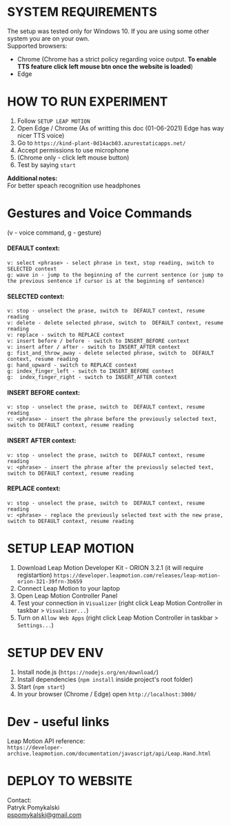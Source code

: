 # SYSTEM REQUIREMENTS
The setup was tested only for Windows 10. If you are using some other system you are on your own.  
Supported browsers:
- Chrome (Chrome has a strict policy regarding voice output. <b>To enable TTS feature click left mouse btn once the website is loaded</b>)
- Edge  

# HOW TO RUN EXPERIMENT
1. Follow `SETUP LEAP MOTION`
2. Open Edge / Chrome (As of writting this doc (01-06-2021) Edge has way nicer TTS voice)
3. Go to `https://kind-plant-0d14acb03.azurestaticapps.net/`  
4. Accept permissions to use microphone
5. (Chrome only - click left mouse button)
6. Test by saying `start`  

**Additional notes:**  
For better speach recognition use headphones

# Gestures and Voice Commands
(v - voice command, g - gesture)  
#### DEFAULT context:
    v: select <phrase> - select phrase in text, stop reading, switch to SELECTED context
    g: wave in - jump to the beginning of the current sentence (or jump to the previous sentence if cursor is at the beginning of sentence)

#### SELECTED context:
    v: stop - unselect the prase, switch to  DEFAULT context, resume reading
    v: delete - delete selected phrase, switch to  DEFAULT context, resume reading
    v: replace - switch to REPLACE context
    v: insert before / before - switch to INSERT_BEFORE context
    v: insert after / after - switch to INSERT_AFTER context
    g: fist_and_throw_away - delete selected phrase, switch to  DEFAULT   context, resume reading
    g: hand_upward - switch to REPLACE context
    g: index_finger_left - switch to INSERT_BEFORE context
    g:  index_finger_right - switch to INSERT_AFTER context

#### INSERT BEFORE context:
    v: stop - unselect the prase, switch to  DEFAULT context, resume reading
    v: <phrase> - insert the phrase before the previously selected text, switch to DEFAULT context, resume reading

#### INSERT AFTER context:
    v: stop - unselect the prase, switch to  DEFAULT context, resume reading
    v: <phrase> - insert the phrase after the previously selected text, switch to DEFAULT context, resume reading

#### REPLACE context:
    v: stop - unselect the prase, switch to  DEFAULT context, resume reading
    v: <phrase> - replace the previously selected text with the new prase, switch to DEFAULT context, resume reading

# SETUP LEAP MOTION
1. Download Leap Motion Developer Kit - ORION 3.2.1 (it will require registartion)
`https://developer.leapmotion.com/releases/leap-motion-orion-321-39frn-3b659`
2. Connect Leap Motion to your laptop
3. Open Leap Motion Controller Panel
4. Test your connection in `Visualizer` (right click Leap Motion Controller in taskbar > `Visualizer...`)
5. Turn on `Allow Web Apps` (right click Leap Motion Controller in taskbar > `Settings...`)

# SETUP DEV ENV
1. Install node.js (`https://nodejs.org/en/download/`)
2. Install dependencies (`npm install` inside project's root folder)
3. Start (`npm start`)
4. In your browser (Chrome / Edge) open `http://localhost:3000/`

# Dev - useful links
Leap Motion API reference:   
`https://developer-archive.leapmotion.com/documentation/javascript/api/Leap.Hand.html`


# DEPLOY TO WEBSITE
Contact:  
Patryk Pomykalski  
pspomykalski@gmail.com